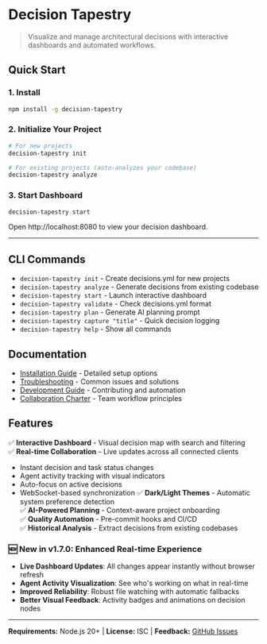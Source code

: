 # Decision Tapestry

> Visualize and manage architectural decisions with interactive dashboards and automated workflows.

## Quick Start

### 1. Install
```bash
npm install -g decision-tapestry
```

### 2. Initialize Your Project
```bash
# For new projects
decision-tapestry init

# For existing projects (auto-analyzes your codebase)
decision-tapestry analyze
```

### 3. Start Dashboard
```bash
decision-tapestry start
```
Open http://localhost:8080 to view your decision dashboard.

---

## CLI Commands

- `decision-tapestry init` - Create decisions.yml for new projects
- `decision-tapestry analyze` - Generate decisions from existing codebase
- `decision-tapestry start` - Launch interactive dashboard
- `decision-tapestry validate` - Check decisions.yml format
- `decision-tapestry plan` - Generate AI planning prompt
- `decision-tapestry capture "title"` - Quick decision logging
- `decision-tapestry help` - Show all commands

## Documentation

- [Installation Guide](docs/installation.md) - Detailed setup options
- [Troubleshooting](docs/troubleshooting.md) - Common issues and solutions
- [Development Guide](docs/development.md) - Contributing and automation
- [Collaboration Charter](docs/collaboration-charter.md) - Team workflow principles

## Features

✅ **Interactive Dashboard** - Visual decision map with search and filtering  
✅ **Real-time Collaboration** - Live updates across all connected clients  
  - Instant decision and task status changes
  - Agent activity tracking with visual indicators  
  - Auto-focus on active decisions
  - WebSocket-based synchronization
✅ **Dark/Light Themes** - Automatic system preference detection  
✅ **AI-Powered Planning** - Context-aware project onboarding  
✅ **Quality Automation** - Pre-commit hooks and CI/CD  
✅ **Historical Analysis** - Extract decisions from existing codebases

### 🆕 New in v1.7.0: Enhanced Real-time Experience
- **Live Dashboard Updates**: All changes appear instantly without browser refresh
- **Agent Activity Visualization**: See who's working on what in real-time
- **Improved Reliability**: Robust file watching with automatic fallbacks
- **Better Visual Feedback**: Activity badges and animations on decision nodes  

---

**Requirements:** Node.js 20+ | **License:** ISC | **Feedback:** [GitHub Issues](https://github.com/govbarnesy/decision-tapestry/issues)